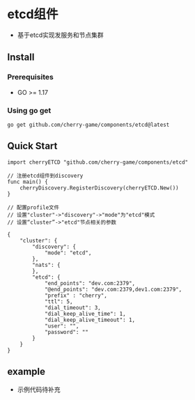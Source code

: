 # etcd组件
- 基于etcd实现发服务和节点集群

## Install

### Prerequisites
- GO >= 1.17

### Using go get
```
go get github.com/cherry-game/components/etcd@latest
```


## Quick Start
```
import cherryETCD "github.com/cherry-game/components/etcd"
```


```
// 注册etcd组件到discovery
func main() {
    cherryDiscovery.RegisterDiscovery(cherryETCD.New())
}

// 配置profile文件
// 设置"cluster"->"discovery"->"mode"为"etcd"模式
// 设置“cluster”->"etcd"节点相关的参数

{
    "cluster": {
        "discovery": {
            "mode": "etcd",
        },
        "nats": {
        },
        "etcd": {
            "end_points": "dev.com:2379",
            "@end_points": "dev.com:2379,dev1.com:2379",
            "prefix" : "cherry",
            "ttl": 5,
            "dial_timeout": 3,
            "dial_keep_alive_time": 1,
            "dial_keep_alive_timeout": 1,
            "user": "",
            "password": ""
        }
    }
}

```

## example
- 示例代码待补充